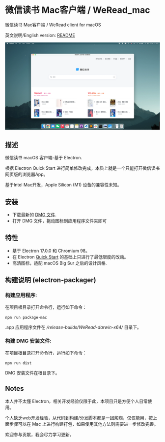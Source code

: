 # 微信读书 Mac客户端 / WeRead_mac
微信读书 Mac客户端 / WeRead client for macOS

英文说明/English version: [README](README.md) 

![](/screenshots/WeRead_for_macOS-v1.0.0.webp)

 ## 描述
 微信读书 macOS 客户端-基于 Electron.

 根据 Electron Quick Start 进行简单修改完成，本质上就是一个只能打开微信读书网页版的浏览器App。

 基于Intel Mac开发，Apple Silicon (M1) 设备的兼容性未知。

 ## 安装
 - 下载最新的 [DMG 文件](https://github.com/NeilYXIN/WeRead_mac/releases/tag/v1.0.0).
- 打开 DMG 文件，拖动图标到应用程序文件夹即可

## 特性
- 基于 Electron 17.0.0 和 Chromium 98。
- 在 Electron [Quick Start](https://www.electronjs.org/docs/latest/tutorial/quick-start) 的基础上只进行了最低限度的改动。
- 高清图标，适配 macOS Big Sur 之后的设计风格.

## 构建说明 (electron-packager)
### 构建应用程序: 

在项目根目录打开命令行，运行如下命令：

<code>npm run package-mac</code>

.app 应用程序文件在 */release-builds/WeRead-darwin-x64/* 目录下。

### 构建 DMG 安装文件:

在项目根目录打开命令行，运行如下命令：

<code>npm run dist</code>

DMG 安装文件在根目录下。

## Notes
本人并不太懂 Electron，相关开发经验仅限于此，本项目只是方便个人日常使用。

个人缺乏web开发经验，从代码到构建/分发脚本都是一团浆糊，仅仅能用，按上面步骤可以在 Mac 上进行构建打包，如果使用其他方法则需要进一步修改完善。

欢迎参与贡献，我会尽力学习更新。
